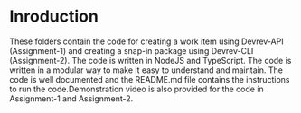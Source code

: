 # Inroduction
These folders contain the code for creating a work item using Devrev-API (Assignment-1) and creating a snap-in package using Devrev-CLI (Assignment-2). The code is written in NodeJS and TypeScript. The code is written in a modular way to make it easy to understand and maintain. The code is well documented and the README.md file contains the instructions to run the code.Demonstration video is also provided for the code in Assignment-1 and Assignment-2.